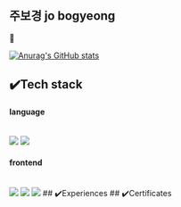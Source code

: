<!--title-->
## 주보경 jo bogyeong
🤚

[![Anurag's GitHub stats](https://github-readme-stats.vercel.app/api?username=joobogyeong)](https://github.com/anuraghazra/github-readme-stats)
<!--content-->
## ✔️Tech stack
#### language
<br>
<img src="https://img.shields.io/badge/python-3776AB?style=for-the-badge&logo=python&logoColor=white">
<img src="https://img.shields.io/badge/c-A8B9CC?style=for-the-badge&logo=c&logoColor=white">   

#### frontend
<br>
<img src="https://img.shields.io/badge/html5-E34F26?style=for-the-badge&logo=html5&logoColor=white">
<img src="https://img.shields.io/badge/css3-1572B6?style=for-the-badge&logo=css3&logoColor=white">
<img src="https://img.shields.io/badge/javascript-F7DF1E?style=for-the-badge&logo=javascript&logoColor=white">
## ✔️Experiences
## ✔️Certificates
